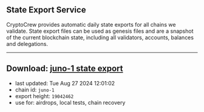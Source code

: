 ## State Export Service
CryptoCrew provides automatic daily state exports for all chains we validate. State export files can be used as genesis files and are a snapshot of the current blockchain state, including all validators, accounts, balances and delegations.

---
**Download: [juno-1 state export](https://dl-eu2.ccvalidators.com/SERVICE/juno/juno-1_export_19042462.json)**
---

- last updated: Tue Aug 27 2024 12:01:02
- chain id: `juno-1`
- export height: `19042462`
- use for: airdrops, local tests, chain recovery
